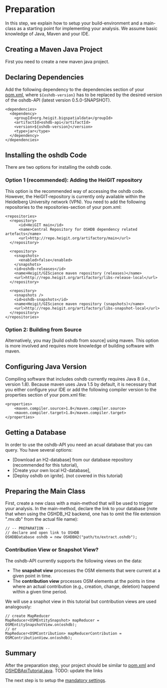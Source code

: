 # Preparation

In this step, we explain how to setup your build-environment and
a main-class as a starting point for implementing your analysis.
We assume basic knowledge of Java, Maven and your IDE.

## Creating a Maven Java Project

First you need to create a new maven java project.

## Declaring Dependencies

Add the following dependency to the dependencies section of your
[pom.xml](https://maven.apache.org/guides/introduction/introduction-to-the-pom.html),
where `${oshdb-version}` has to be replaced by the desired
version of the oshdb-API (latest version 0.5.0-SNAPSHOT).

```
<dependencies>
  <dependency>
    <groupId>org.heigit.bigspatialdata</groupId>
    <artifactId>oshdb-api</artifactId>
    <version>${oshdb-version}</version>
    <type>jar</type>
  </dependency>
</dependencies>
```

## Installing the oshdb Code

There are two options for installing the oshdb code.

### Option 1 (recommended): Adding the HeiGIT repository

This option is the recommended way of accessing the oshdb code. However,
the HeiGIT-repository is currently only available within the Heidelberg
University network (VPN). You need to add the following repositories to
the repositories-section of your pom.xml:

```
<repositories>
  <repository>
      <id>HeiGIT main</id>
      <name>Central Repository for OSHDB dependency related artefacts</name>
      <url>http://repo.heigit.org/artifactory/main</url>
  </repository>

  <repository>
    <snapshots>
      <enabled>false</enabled>
    </snapshots>
    <id>oshdb-releases</id>
    <name>Heigit/GIScience maven repository (releases)</name>
    <url>http://repo.heigit.org/artifactory/libs-release-local</url>
  </repository>

  <repository>
    <snapshots />
    <id>oshdb-snapshots</id>
    <name>Heigit/GIScience maven repository (snapshots)</name>
    <url>http://repo.heigit.org/artifactory/libs-snapshot-local</url>
  </repository>
</repositories>
```

### Option 2: Building from Source

Alternatively, you may [build oshdb from source] using maven. This option
is more involved and requires more knowledge of building software with maven.

## Configuring Java Version

Compiling software that includes oshdb currently requires Java 8
(i.e., version 1.8). Because maven uses Java 1.5 by default, it
is necessary that you either configure your IDE or add the following
compiler version to the properties section of your pom.xml file:

```
<properties>
    <maven.compiler.source>1.8</maven.compiler.source>
	<maven.compiler.target>1.8</maven.compiler.target>
</properties>
```

## Getting a Database

In order to use the oshdb-API you need an acual database that you
can query. You have several options:

* [Download an H2-database] from our database repository (recommended for this tutorial),
* [Create your own local H2-database],
* [Deploy oshdb on ignite]. (not covered in this tutorial)

## Preparing the Main Class

First, create a new class with a main-method that will be used to trigger
your analysis. In the main-method, declare the link to your database
(note that when using the OSHDB_H2 backend, one has to omit the file extension
".mv.db" from the actual file name):

```
// -- PREPARATION --
// declare and open link to OSHDB
OSHDBDatabase oshdb = new OSHDBH2("path/to/extract.oshdb");
```

### Contribution View or Snapshot View?

The oshdb-API currently supports the following views on the data:

* The **snapshot view** processes the OSM elements that were current at a
  given point in time.
* The **contribution view** processes OSM elements at the points in time
  where an actual contribution (e.g., creation, change, deletion) happend
  within a given time period.

We will use a snaphot view in this tutorial but contribution views are
used analogously:

```
// create MapReducer
MapReducer<OSMEntitySnapshot> mapReducer = OSMEntitySnapshotView.on(oshdb);
// or
MapReducer<OSMContribution> mapReducerContribution = OSMContributionView.on(oshdb);
```

## Summary

After the preparation step, your project should be similar to
[pom.xml](example-pom.xml) and [OSHDBApiTutorial.java](OSHDBApiTutorial.java).
TODO: update the links

The next step is to setup the [mandatory settings](mandatory-settings.md).
